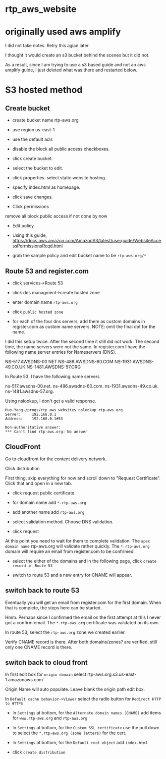 # rtp_aws_website

# originally used aws amplify
I did not take notes.  Retry this agian later.

I thought it would create an s3 bucket behind the scenes but it did not.

As a result, since I am trying to use a s3 based guide and not an aws amplify guide, I just deleted what was
there and restarted below.


# S3 hosted method

## Create bucket

* create bucket name rtp-aws.org


* use region us-east-1 


* use the default acls


* disable the block all public access checkboxes.


* click create bucket.


* select the bucket to edit.


* click properties. select static website hosting.


* specify index.html as homepage.


* click save changes.


* Click permissions

remove all block public access if not done by now


* Edit policy

* Using this guide, https://docs.aws.amazon.com/AmazonS3/latest/userguide/WebsiteAccessPermissionsReqd.html

* grab the sample policy and edit bucket name to be `rtp-aws.org/*`

## Route 53 and register.com

* click services->Route 53

* click dns managment->create hosted zone

* enter domain name `rtp-aws.org`

* click `public hosted zone`

* for each of the four dns servers, add them as custom domains in register.com
as custom name servers. NOTE: omit the final dot for the name.

I did this setup twice.  After the second time it still did not work.
The second time, the name servers were not the same.  In register.com
I have the following name server entries for Nameservers (DNS).


NS-517.AWSDNS-00.NET
NS-486.AWSDNS-60.COM
NS-1931.AWSDNS-49.CO.UK
NS-1481.AWSDNS-57.ORG

In Route 53, I have the following name servers

ns-517.awsdns-00.net.
ns-486.awsdns-60.com.
ns-1931.awsdns-49.co.uk.
ns-1481.awsdns-57.org.

Using nslookup, I don't get a valid response.

```
Huo-Yang~/progs/rtp_aws_website$ nslookup rtp-aws.org
Server:		192.168.0.1
Address:	192.168.0.1#53

Non-authoritative answer:
*** Can't find rtp-aws.org: No answer
```


## CloudFront

Go to cloudfront for the content delivery network. 

Click distribution

First thing, skip everything for now and scroll down to "Request Certificate".  Click that and open in a new tab.

* click request public certificate.

* for domain name add `*.rtp-aws.org`

* add another name add `rtp-aws.org`

* select validation method.  Choose DNS validation.

* click request

At this point you need to wait for them to complete validation.  The 
`apex domain name` rtp-aws.org will validate rather quickly.  The
`*.rtp-aws.org` domain will require an email from register.com
to be confirmed.

* select the either of the domains and in the following page, click 
`create record in Route 53`

* switch to route 53 and a new entry for CNAME will appear.

## switch back to route 53

Eventually you will get an email from register.com for the first domain. 
When that is complete, the steps here can be started.

Hmm. Perhaps since I confirmed the email on the first attempt at this 
I never got a confirm email.  The `*.rtp-aws.org` certificate was validated
on its own.

In route 53, select the `rtp-aws.org` zone we created earlier.

Verify CNAME record is there.  After both domains/zones? are verified, 
still only one CNAME record is there.

## switch back to cloud front

In first edit box for `origin domain` select rtp-aws.org.s3.us-east-1.amazonaws.com`

Origin Name will auto populate.  Leave blank the origin path edit box.

In `Default cache behavior->Viewer` select the radio button for `Redirect HTTP to HTTPS`



* In `Settings` at bottom, for the `Alternate domain names (CNAME)` add items for `www.rtp-aws.org` and `rtp-aws.org`



* In `Settings` at bottom, for the `Custom SSL certificate` use the pull down to select the `*.rtp-aws.org (some letters)` for the cert.

* In `Settings` at bottom, for the `Default root object` add `index.html`

* click `create distribution`






